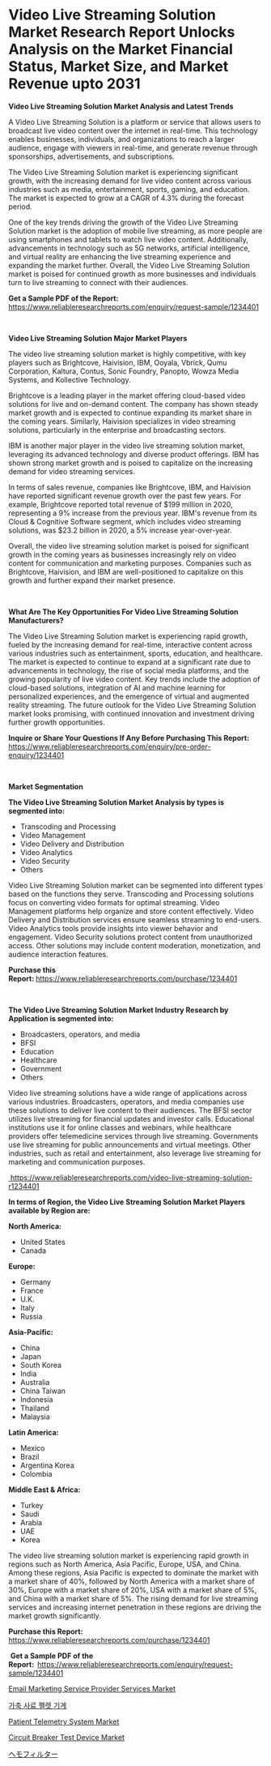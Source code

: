 <p><h1>Video Live Streaming Solution Market Research Report Unlocks Analysis on the Market Financial Status, Market Size, and Market Revenue upto 2031</h1></p><p><strong>Video Live Streaming Solution Market Analysis and Latest Trends</strong></p>
<p><p>A Video Live Streaming Solution is a platform or service that allows users to broadcast live video content over the internet in real-time. This technology enables businesses, individuals, and organizations to reach a larger audience, engage with viewers in real-time, and generate revenue through sponsorships, advertisements, and subscriptions.</p><p>The Video Live Streaming Solution market is experiencing significant growth, with the increasing demand for live video content across various industries such as media, entertainment, sports, gaming, and education. The market is expected to grow at a CAGR of 4.3% during the forecast period. </p><p>One of the key trends driving the growth of the Video Live Streaming Solution market is the adoption of mobile live streaming, as more people are using smartphones and tablets to watch live video content. Additionally, advancements in technology such as 5G networks, artificial intelligence, and virtual reality are enhancing the live streaming experience and expanding the market further. Overall, the Video Live Streaming Solution market is poised for continued growth as more businesses and individuals turn to live streaming to connect with their audiences.</p></p>
<p><strong>Get a Sample PDF of the Report:&nbsp;</strong> <a href="https://www.reliableresearchreports.com/enquiry/request-sample/1234401">https://www.reliableresearchreports.com/enquiry/request-sample/1234401</a></p>
<p>&nbsp;</p>
<p><strong>Video Live Streaming Solution Major Market Players</strong></p>
<p><p>The video live streaming solution market is highly competitive, with key players such as Brightcove, Haivision, IBM, Ooyala, Vbrick, Qumu Corporation, Kaltura, Contus, Sonic Foundry, Panopto, Wowza Media Systems, and Kollective Technology.</p><p>Brightcove is a leading player in the market offering cloud-based video solutions for live and on-demand content. The company has shown steady market growth and is expected to continue expanding its market share in the coming years. Similarly, Haivision specializes in video streaming solutions, particularly in the enterprise and broadcasting sectors.</p><p>IBM is another major player in the video live streaming solution market, leveraging its advanced technology and diverse product offerings. IBM has shown strong market growth and is poised to capitalize on the increasing demand for video streaming services. </p><p>In terms of sales revenue, companies like Brightcove, IBM, and Haivision have reported significant revenue growth over the past few years. For example, Brightcove reported total revenue of $199 million in 2020, representing a 9% increase from the previous year. IBM's revenue from its Cloud & Cognitive Software segment, which includes video streaming solutions, was $23.2 billion in 2020, a 5% increase year-over-year.</p><p>Overall, the video live streaming solution market is poised for significant growth in the coming years as businesses increasingly rely on video content for communication and marketing purposes. Companies such as Brightcove, Haivision, and IBM are well-positioned to capitalize on this growth and further expand their market presence.</p></p>
<p>&nbsp;</p>
<p><strong>What Are The Key Opportunities For Video Live Streaming Solution Manufacturers?</strong></p>
<p><p>The Video Live Streaming Solution market is experiencing rapid growth, fueled by the increasing demand for real-time, interactive content across various industries such as entertainment, sports, education, and healthcare. The market is expected to continue to expand at a significant rate due to advancements in technology, the rise of social media platforms, and the growing popularity of live video content. Key trends include the adoption of cloud-based solutions, integration of AI and machine learning for personalized experiences, and the emergence of virtual and augmented reality streaming. The future outlook for the Video Live Streaming Solution market looks promising, with continued innovation and investment driving further growth opportunities.</p></p>
<p><strong>Inquire or Share Your Questions If Any Before Purchasing This Report:</strong> <a href="https://www.reliableresearchreports.com/enquiry/pre-order-enquiry/1234401">https://www.reliableresearchreports.com/enquiry/pre-order-enquiry/1234401</a></p>
<p>&nbsp;</p>
<p><strong>Market Segmentation</strong></p>
<p><strong>The Video Live Streaming Solution Market Analysis by types is segmented into:</strong></p>
<p><ul><li>Transcoding and Processing</li><li>Video Management</li><li>Video Delivery and Distribution</li><li>Video Analytics</li><li>Video Security</li><li>Others</li></ul></p>
<p><p>Video Live Streaming Solution market can be segmented into different types based on the functions they serve. Transcoding and Processing solutions focus on converting video formats for optimal streaming. Video Management platforms help organize and store content effectively. Video Delivery and Distribution services ensure seamless streaming to end-users. Video Analytics tools provide insights into viewer behavior and engagement. Video Security solutions protect content from unauthorized access. Other solutions may include content moderation, monetization, and audience interaction features.</p></p>
<p><strong>Purchase this Report:&nbsp;</strong><a href="https://www.reliableresearchreports.com/purchase/1234401">https://www.reliableresearchreports.com/purchase/1234401</a></p>
<p>&nbsp;</p>
<p><strong>The Video Live Streaming Solution Market Industry Research by Application is segmented into:</strong></p>
<p><ul><li>Broadcasters, operators, and media</li><li>BFSI</li><li>Education</li><li>Healthcare</li><li>Government</li><li>Others</li></ul></p>
<p><p>Video live streaming solutions have a wide range of applications across various industries. Broadcasters, operators, and media companies use these solutions to deliver live content to their audiences. The BFSI sector utilizes live streaming for financial updates and investor calls. Educational institutions use it for online classes and webinars, while healthcare providers offer telemedicine services through live streaming. Governments use live streaming for public announcements and virtual meetings. Other industries, such as retail and entertainment, also leverage live streaming for marketing and communication purposes.</p></p>
<p><a href="https://www.reliableresearchreports.com/video-live-streaming-solution-r1234401">&nbsp;https://www.reliableresearchreports.com/video-live-streaming-solution-r1234401</a></p>
<p><strong>In terms of Region, the Video Live Streaming Solution Market Players available by Region are:</strong></p>
<p>
    <p> <strong> North America: </strong>
        <ul>
            <li>United States</li>
            <li>Canada</li>
        </ul>
        </p> 
    <p> <strong> Europe: </strong>
        <ul>
            <li>Germany</li>
            <li>France</li>
            <li>U.K.</li>
            <li>Italy</li>
            <li>Russia</li>
        </ul>
        </p> 
    <p> <strong> Asia-Pacific: </strong>
        <ul>
            <li>China</li>
            <li>Japan</li>
            <li>South Korea</li>
            <li>India</li>
            <li>Australia</li>
            <li>China Taiwan</li>
            <li>Indonesia</li>
            <li>Thailand</li>
            <li>Malaysia</li>
        </ul>
        </p> 
    <p> <strong> Latin America: </strong>
        <ul>
            <li>Mexico</li>
            <li>Brazil</li>
            <li>Argentina Korea</li>
            <li>Colombia</li>
        </ul>
        </p> 
    <p> <strong> Middle East & Africa: </strong>
        <ul>
            <li>Turkey</li>
            <li>Saudi</li>
            <li>Arabia</li>
            <li>UAE</li>
            <li>Korea</li>
        </ul>
    </p>
    </p>
<p><p>The video live streaming solution market is experiencing rapid growth in regions such as North America, Asia Pacific, Europe, USA, and China. Among these regions, Asia Pacific is expected to dominate the market with a market share of 40%, followed by North America with a market share of 30%, Europe with a market share of 20%, USA with a market share of 5%, and China with a market share of 5%. The rising demand for live streaming services and increasing internet penetration in these regions are driving the market growth significantly.</p></p>
<p><strong>Purchase this Report: </strong><a href="https://www.reliableresearchreports.com/purchase/1234401">https://www.reliableresearchreports.com/purchase/1234401</a></p>
<p>&nbsp;<strong>Get a Sample PDF of the Report:&nbsp;&nbsp;</strong><a href="https://www.reliableresearchreports.com/enquiry/request-sample/1234401">https://www.reliableresearchreports.com/enquiry/request-sample/1234401</a></p>
<p><strong></strong></p>
<p><p><a href="https://github.com/Hazelklievgspy6vdcsmu106w/Market-Research-Report-List-2/blob/main/email-marketing-service-provider-services-market.md">Email Marketing Service Provider Services Market</a></p><p><a href="https://medium.com/@georgebesoiu20221/%EC%86%8C%EB%B0%A9-%EC%9A%A9-%EA%B3%A1%EB%AC%BC-%EC%95%95%EC%B6%95%EA%B8%B0-%EC%8B%9C%EC%9E%A5-%EA%B7%9C%EB%AA%A8%EB%8A%94-%EC%84%B8%EA%B3%84-%EC%82%B0%EC%97%85%EC%97%90%EC%84%9C-%EC%B5%9C%EC%A0%81%EC%9D%98-%EB%A7%88%EC%BC%80%ED%8C%85-%EC%B1%84%EB%84%90%EC%9D%84-%EB%93%9C%EB%9F%AC%EB%83%85%EB%8B%88%EB%8B%A4-68e071ee89ce">가축 사료 펠렛 기계</a></p><p><a href="https://medium.com/@cathymaggio37/patient-telemetry-system-market-comprehensive-assessment-by-type-application-and-geography-985565d9915a">Patient Telemetry System Market</a></p><p><a href="https://www.linkedin.com/pulse/circuit-breaker-test-device-market-comprehensive-assessment-type-p5ctf">Circuit Breaker Test Device Market</a></p><p><a href="https://medium.com/@keithpiper1905/%E3%83%98%E3%83%A2%E3%83%95%E3%82%A3%E3%83%AB%E3%82%BF%E5%B8%82%E5%A0%B4%E3%81%AF-%E5%B8%82%E5%A0%B4%E3%82%B7%E3%82%A7%E3%82%A2-%E5%B8%82%E5%A0%B4%E3%83%88%E3%83%AC%E3%83%B3%E3%83%89-%E5%B8%82%E5%A0%B4%E6%88%90%E9%95%B7%E3%81%AB%E9%96%A2%E3%81%99%E3%82%8B%E6%83%85%E5%A0%B1%E3%82%92%E6%8F%90%E4%BE%9B%E3%81%97%E3%81%BE%E3%81%99-ff6c91176ebd">ヘモフィルター</a></p></p>